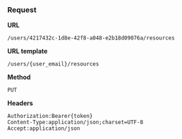 ### Request

**URL**

`/users/4217432c-1d8e-42f8-a048-e2b18d09076a/resources`

**URL template**

`/users/{user_email}/resources`

**Method**

`PUT`

**Headers**

`Authorization:Bearer{token}`  
`Content-Type:application/json;charset=UTF-8`  
`Accept:application/json`  
